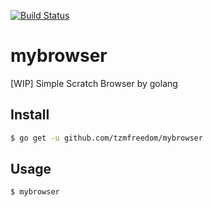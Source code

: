 [![Build Status](https://travis-ci.com/tzmfreedom/mybrowser.svg?branch=master)](https://travis-ci.com/tzmfreedom/mybrowser)

# mybrowser

[WIP] Simple Scratch Browser by golang

## Install

```bash
$ go get -u github.com/tzmfreedom/mybrowser
```

## Usage

```bash
$ mybrowser
```
